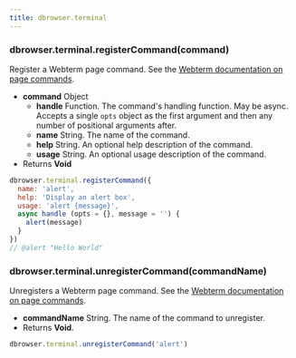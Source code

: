 ```yaml
---
title: dbrowser.terminal
---
```


### dbrowser.terminal.registerCommand(command)

Register a Webterm page command. See the [Webterm documentation on page commands](advanced/webterm.md#page-commands).

* **command** Object
  * **handle** Function. The command's handling function. May be async. Accepts a single `opts` object as the first argument and then any number of positional arguments after.
  * **name** String. The name of the command.
  * **help** String. An optional help description of the command.
  * **usage** String. An optional usage description of the command.
* Returns **Void**

```javascript
dbrowser.terminal.registerCommand({
  name: 'alert',
  help: 'Display an alert box',
  usage: 'alert {message}',
  async handle (opts = {}, message = '') {
    alert(message)
  }
})
// @alert "Hello World"
```

### dbrowser.terminal.unregisterCommand(commandName)

Unregisters a Webterm page command. See the [Webterm documentation on page commands](advanced/webterm.md#page-commands).

* **commandName** String. The name of the command to unregister.
* Returns **Void**.

```javascript
dbrowser.terminal.unregisterCommand('alert')
```
